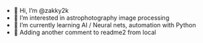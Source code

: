 - 👋 Hi, I’m @zakky2k
- 👀 I’m interested in astrophotography image processing
- 🌱 I’m currently learning AI / Neural nets, automation with Python
- 🌱 Adding another comment to readme2 from local

<!---
zakky2k/zakky2k is a ✨ special ✨ repository because its `README.md` (this file) appears on your GitHub profile.
You can click the Preview link to take a look at your changes.
--->
